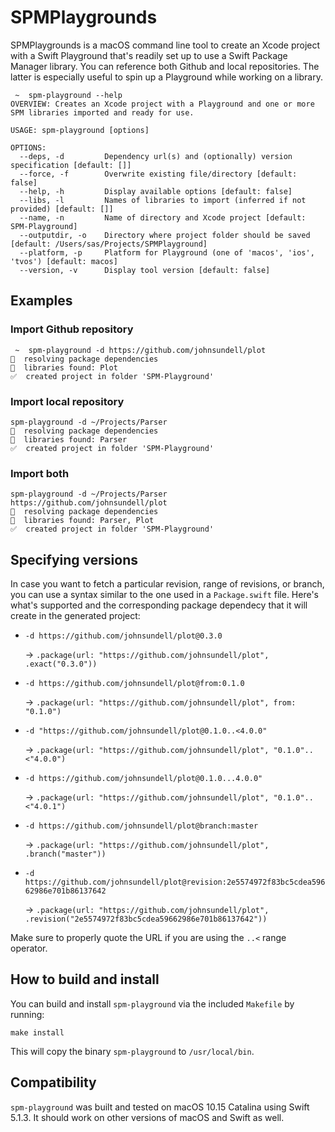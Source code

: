 # SPMPlaygrounds

SPMPlaygrounds is a macOS command line tool to create an Xcode project with a Swift Playground that's readily set up to use a Swift Package Manager library. You can reference both Github and local repositories. The latter is especially useful to spin up a Playground while working on a library.

```
 ~  spm-playground --help
OVERVIEW: Creates an Xcode project with a Playground and one or more SPM libraries imported and ready for use.

USAGE: spm-playground [options]

OPTIONS:
  --deps, -d         Dependency url(s) and (optionally) version specification [default: []]
  --force, -f        Overwrite existing file/directory [default: false]
  --help, -h         Display available options [default: false]
  --libs, -l         Names of libraries to import (inferred if not provided) [default: []]
  --name, -n         Name of directory and Xcode project [default: SPM-Playground]
  --outputdir, -o    Directory where project folder should be saved [default: /Users/sas/Projects/SPMPlayground]
  --platform, -p     Platform for Playground (one of 'macos', 'ios', 'tvos') [default: macos]
  --version, -v      Display tool version [default: false]
```

## Examples

### Import Github repository

```
 ~  spm-playground -d https://github.com/johnsundell/plot
🔧  resolving package dependencies
📔  libraries found: Plot
✅  created project in folder 'SPM-Playground'
```

### Import local repository

```
spm-playground -d ~/Projects/Parser
🔧  resolving package dependencies
📔  libraries found: Parser
✅  created project in folder 'SPM-Playground'
```

### Import both

```
spm-playground -d ~/Projects/Parser https://github.com/johnsundell/plot
🔧  resolving package dependencies
📔  libraries found: Parser, Plot
✅  created project in folder 'SPM-Playground'
```

## Specifying versions

In case you want to fetch a particular revision, range of revisions, or branch, you can use a syntax similar to the one used in a `Package.swift` file. Here's what's supported and the corresponding package dependecy that it will create in the generated project:

- `-d https://github.com/johnsundell/plot@0.3.0`
  
  → `.package(url: "https://github.com/johnsundell/plot", .exact("0.3.0"))`

- `-d https://github.com/johnsundell/plot@from:0.1.0`
  
  → `.package(url: "https://github.com/johnsundell/plot", from: "0.1.0")`

- `-d "https://github.com/johnsundell/plot@0.1.0..<4.0.0"`

  → `.package(url: "https://github.com/johnsundell/plot", "0.1.0"..<"4.0.0")`

- `-d https://github.com/johnsundell/plot@0.1.0...4.0.0"` 

  → `.package(url: "https://github.com/johnsundell/plot", "0.1.0"..<"4.0.1")`

- `-d https://github.com/johnsundell/plot@branch:master` 

  → `.package(url: "https://github.com/johnsundell/plot", .branch("master"))`

- `-d https://github.com/johnsundell/plot@revision:2e5574972f83bc5cdea59662986e701b86137642` 

  → `.package(url: "https://github.com/johnsundell/plot", .revision("2e5574972f83bc5cdea59662986e701b86137642"))`

Make sure to properly quote the URL if you are using the `..<` range operator.

## How to build and install

You can build and install `spm-playground` via the included `Makefile` by running:

```
make install
```

This will copy the binary `spm-playground` to `/usr/local/bin`.

## Compatibility

`spm-playground` was built and tested on macOS 10.15 Catalina using Swift 5.1.3. It should work on other versions of macOS and Swift as well.
